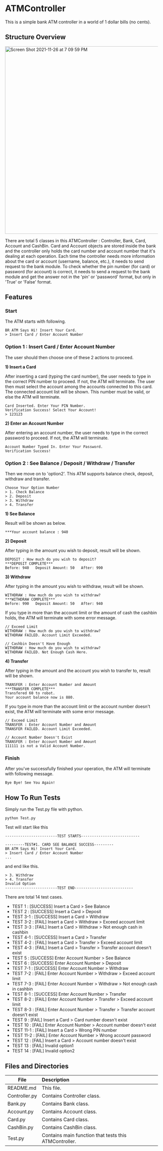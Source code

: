 # ATMController
This is a simple bank ATM controller in a world of 1 dollar bills (no cents).

## Structure Overview
<img width="618" alt="Screen Shot 2021-11-26 at 7 09 59 PM" src="https://user-images.githubusercontent.com/77218372/143564097-cbd81dca-9bfa-4bd2-80f9-b4e02e4ffa6c.png">

There are total 5 classes in this ATMController : Controller, Bank, Card, Account and CashBin. Card and Account objects are stored inside the bank and the controller only holds the card number and account number that it's dealing at each operation. Each time the controller needs more information about the card or account (username, balance, etc.), it needs to send request to the bank module. To check whether the pin number (for card) or password (for account) is correct, it needs to send a request to the bank module and get the answer not in the 'pin' or 'password' format, but only in 'True' or 'False' format.

## Features

### Start

The ATM starts with following.
```
BR ATM Says Hi! Insert Your Card.
> Insert Card / Enter Account Number
```

### Option 1 : Insert Card / Enter Account Number
The user should then choose one of these 2 actions to proceed.

**1) Insert a Card**

After inserting a card (typing the card number), the user needs to type in the correct PIN number to proceed. If not, the ATM will terminate. The user then must select the account among the accounts connected to this card. The connected account list will be shown. This number must be valid, or else the ATM will terminate.

```
Card Inserted. Enter Your PIN Number.
Verification Success! Select Your Account!
> 123123
```

**2) Enter an Account Number**

After entering an account number, the user needs to type in the correct password to proceed. If not, the ATM will terminate.
```
Account Number Typed In. Enter Your Password.
Verification Success!
```

### Option 2 : See Balance / Deposit / Withdraw / Transfer
Then we move on to 'option2'. This ATM supports balance check, deposit, withdraw and transfer.

```
Choose Your Option Number
> 1. Check Balance
> 2. Deposit
> 3. Withdraw
> 4. Transfer
```

**1) See Balance**

Result will be shown as below.

```
***Your account balance : 940
```
**2) Deposit**

After typing in the amount you wish to deposit, result will be shown.

```
DEPOSIT : How much do you wish to deposit?
***DEPOSIT COMPLETE***
Before: 940   Deposit Amount: 50   After: 990
```

**3) Withdraw**

After typing in the amount you wish to withdraw, result will be shown. 

```
WITHDRAW : How much do you wish to withdraw?
***WITHDRAW COMPLETE***
Before: 990   Deposit Amount: 50   After: 940
```
If you type in more than the account limit or the amount of cash the cashbin holds, the ATM will terminate with some error message.

```
// Exceed Limit
WITHDRAW : How much do you wish to withdraw?
WITHDRAW FAILED. Account Limit Exceeded.

// Cashbin Doesn't Have Enough
WITHDRAW : How much do you wish to withdraw?
WITHDRAW FAILED. Not Enough Cash Here.
```

**4) Transfer**

After typing in the amount and the account you wish to transfer to, result will be shown. 

```
TRANSFER : Enter Account Number and Amount
***TRANSFER COMPLETE***
Transfered 60 to robot.
Your account balance now is 880.
```

If you type in more than the account limit or the account number doesn't exist, the ATM will terminate with some error message.

```
// Exceed Limit
TRANSFER : Enter Account Number and Amount
TRANSFER FAILED. Account Limit Exceeded.

// Account Number Doesn't Exist
TRANSFER : Enter Account Number and Amount
111111 is not a Valid Account Number.
```

### Finish
After you've successfully finished your operation, the ATM will terminate with following message.
```
Bye Bye! See You Again!
```

## How To Run Tests

Simply run the Test.py file with python. 
```
python Test.py
```
Test will start like this
```
------------------------TEST STARTS---------------------------

---------TEST#1. CARD SEE BALANCE SUCCESS---------
BR ATM Says Hi! Insert Your Card.
> Insert Card / Enter Account Number
...
```
and end like this.

```
> 3. Withdraw
> 4. Transfer
Invalid Option
------------------------TEST END---------------------------
```

There are total 14 test cases.
- TEST 1 : [SUCCESS] Insert a Card > See Balance
- TEST 2 : [SUCCESS] Insert a Card > Deposit
- TEST 3-1 : [SUCCESS] Insert a Card > Withdraw
- TEST 3-2 : [FAIL] Insert a Card > Withdraw > Exceed account limit
- TEST 3-3 : [FAIL] Insert a Card > Withdraw > Not enough cash in cashbin
- TEST 4-1 : [SUCCESS] Insert a Card > Transfer
- TEST 4-2 : [FAIL] Insert a Card > Transfer > Exceed account limit
- TEST 4-3 : [FAIL] Insert a Card > Transfer > Transfer account doesn't exist
- TEST 5 : [SUCCESS] Enter Account Number > See Balance
- TEST 6 : [SUCCESS] Enter Account Number > Deposit
- TEST 7-1 : [SUCCESS] Enter Account Number > Withdraw
- TEST 7-2 : [FAIL] Enter Account Number > Withdraw > Exceed account limit
- TEST 7-3 : [FAIL] Enter Account Number > Withdraw > Not enough cash in cashbin
- TEST 8-1 : [SUCCESS] Enter Account Number > Transfer
- TEST 8-2 : [FAIL] Enter Account Number > Transfer > Exceed account limit
- TEST 8-3 : [FAIL] Enter Account Number > Transfer > Transfer account doesn't exist
- TEST 9 : [FAIL] Insert a Card > Card number doesn't exist
- TEST 10 : [FAIL] Enter Account Number > Account number doesn't exist
- TEST 11-1 : [FAIL] Insert a Card > Wrong PIN number
- TEST 11-2 : [FAIL] Enter Account Number > Wrong account password
- TEST 12 : [FAIL] Insert a Card > Account number doesn't exist
- TEST 13 : [FAIL] Invalid option1
- TEST 14 : [FAIL] Invalid option2


## Files and Directories

| File  | Description |
| ------------- |:-------------|
| README.md      | This file.     |
| Controller.py      | Contains Controller class.     |
| Bank.py      | Contains Bank class.     |
| Account.py   | Contains Account class.     |
| Card.py      | Contains Card class.     |
| CashBin.py   | Contains CashBin class.     |
| Test.py      | Contains main function that tests this ATMController.      |
